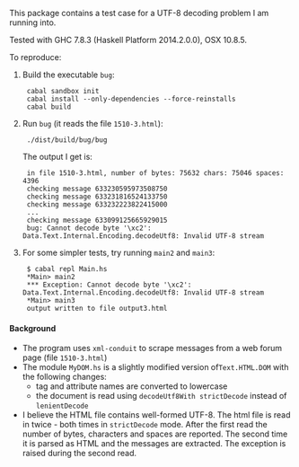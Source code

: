 This package contains a test case for a UTF-8 decoding problem I am running into.

Tested with GHC 7.8.3 (Haskell Platform 2014.2.0.0), OSX 10.8.5.

To reproduce:

1. Build the executable `bug`:

        cabal sandbox init
        cabal install --only-dependencies --force-reinstalls
        cabal build

2. Run `bug` (it reads the file `1510-3.html`):

        ./dist/build/bug/bug

    The output I get is:

        in file 1510-3.html, number of bytes: 75632 chars: 75046 spaces: 4396
        checking message 633230595973508750
        checking message 633231816524133750
        checking message 633232223822415000
        ...
        checking message 633099125665929015
        bug: Cannot decode byte '\xc2': Data.Text.Internal.Encoding.decodeUtf8: Invalid UTF-8 stream

3. For some simpler tests, try running `main2` and `main3`:

        $ cabal repl Main.hs
        *Main> main2
        *** Exception: Cannot decode byte '\xc2': Data.Text.Internal.Encoding.decodeUtf8: Invalid UTF-8 stream
        *Main> main3
        output written to file output3.html

#### Background

* The program uses `xml-conduit` to scrape messages from a web forum page (file `1510-3.html`)
* The module `MyDOM.hs` is a slightly modified version of`Text.HTML.DOM` with the following changes:
  * tag and attribute names are converted to lowercase
  * the document is read using `decodeUtf8With strictDecode` instead of `lenientDecode`
* I believe the HTML file contains well-formed UTF-8. The html file is read in twice - both times in `strictDecode` mode. After the first read the number of bytes, characters and spaces are reported. The second time it is parsed as HTML and the messages are extracted. The exception is raised during the second read.
